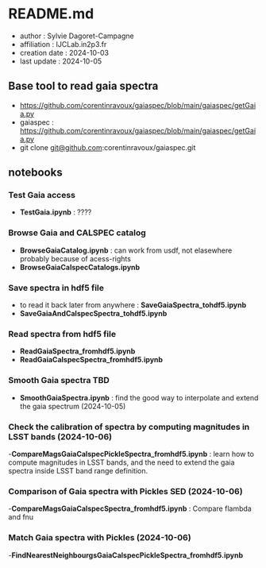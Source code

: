 # README.md

- author : Sylvie Dagoret-Campagne
- affiliation : IJCLab.in2p3.fr
- creation date : 2024-10-03
- last update : 2024-10-05


## Base tool to read gaia spectra  

- https://github.com/corentinravoux/gaiaspec/blob/main/gaiaspec/getGaia.py
- gaiaspec : https://github.com/corentinravoux/gaiaspec/blob/main/gaiaspec/getGaia.py
- git clone git@github.com:corentinravoux/gaiaspec.git


## notebooks

### Test Gaia access

- **TestGaia.ipynb** : ????

### Browse Gaia and CALSPEC catalog

- **BrowseGaiaCatalog.ipynb** : can work from usdf, not elasewhere probably because of acess-rights
- **BrowseGaiaCalspecCatalogs.ipynb**	

### Save spectra in hdf5 file 
- to read it back later from anywhere : **SaveGaiaSpectra_tohdf5.ipynb**
- **SaveGaiaAndCalspecSpectra_tohdf5.ipynb**


### Read spectra from hdf5 file
- **ReadGaiaSpectra_fromhdf5.ipynb**
- **ReadGaiaCalspecSpectra_fromhdf5.ipynb**	




### Smooth Gaia spectra TBD
- **SmoothGaiaSpectra.ipynb** : find the good way to interpolate and extend the gaia spectrum (2024-10-05)

### Check the calibration of spectra by computing magnitudes in LSST bands (2024-10-06)


-**CompareMagsGaiaCalspecPickleSpectra_fromhdf5.ipynb** : learn how to compute magnitudes in LSST bands, and the need to extend the gaia spectra inside LSST band range definition. 

### Comparison of Gaia spectra with Pickles SED (2024-10-06)
-**CompareMagsGaiaCalspecSpectra_fromhdf5.ipynb** : Compare flambda and fnu

### Match Gaia spectra with  Pickles (2024-10-06)

-**FindNearestNeighbourgsGaiaCalspecPickleSpectra_fromhdf5.ipynb**

